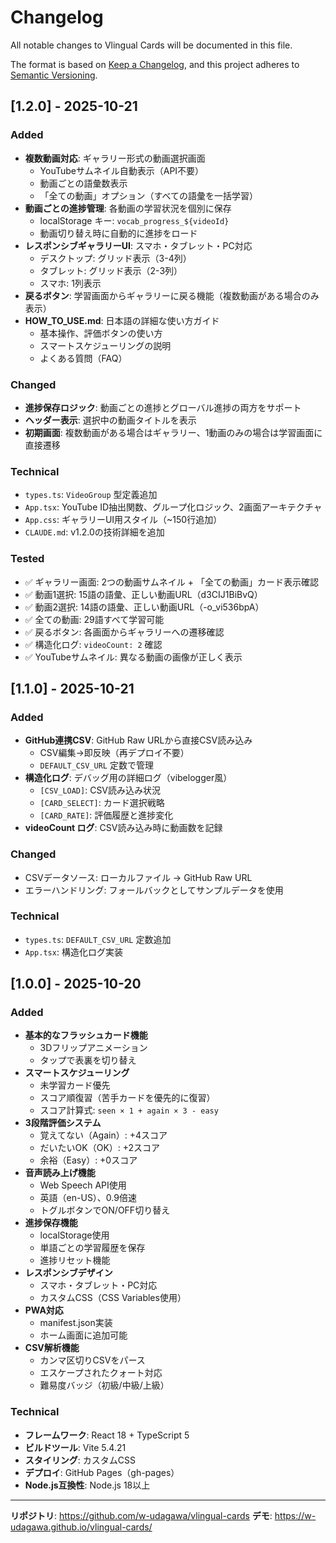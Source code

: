 # Changelog

All notable changes to Vlingual Cards will be documented in this file.

The format is based on [Keep a Changelog](https://keepachangelog.com/en/1.0.0/),
and this project adheres to [Semantic Versioning](https://semver.org/spec/v2.0.0.html).

## [1.2.0] - 2025-10-21

### Added
- **複数動画対応**: ギャラリー形式の動画選択画面
  - YouTubeサムネイル自動表示（API不要）
  - 動画ごとの語彙数表示
  - 「全ての動画」オプション（すべての語彙を一括学習）
- **動画ごとの進捗管理**: 各動画の学習状況を個別に保存
  - localStorage キー: `vocab_progress_${videoId}`
  - 動画切り替え時に自動的に進捗をロード
- **レスポンシブギャラリーUI**: スマホ・タブレット・PC対応
  - デスクトップ: グリッド表示（3-4列）
  - タブレット: グリッド表示（2-3列）
  - スマホ: 1列表示
- **戻るボタン**: 学習画面からギャラリーに戻る機能（複数動画がある場合のみ表示）
- **HOW_TO_USE.md**: 日本語の詳細な使い方ガイド
  - 基本操作、評価ボタンの使い方
  - スマートスケジューリングの説明
  - よくある質問（FAQ）

### Changed
- **進捗保存ロジック**: 動画ごとの進捗とグローバル進捗の両方をサポート
- **ヘッダー表示**: 選択中の動画タイトルを表示
- **初期画面**: 複数動画がある場合はギャラリー、1動画のみの場合は学習画面に直接遷移

### Technical
- `types.ts`: `VideoGroup` 型定義追加
- `App.tsx`: YouTube ID抽出関数、グループ化ロジック、2画面アーキテクチャ
- `App.css`: ギャラリーUI用スタイル（~150行追加）
- `CLAUDE.md`: v1.2.0の技術詳細を追加

### Tested
- ✅ ギャラリー画面: 2つの動画サムネイル + 「全ての動画」カード表示確認
- ✅ 動画1選択: 15語の語彙、正しい動画URL（d3CIJ1BiBvQ）
- ✅ 動画2選択: 14語の語彙、正しい動画URL（-o_vi536bpA）
- ✅ 全ての動画: 29語すべて学習可能
- ✅ 戻るボタン: 各画面からギャラリーへの遷移確認
- ✅ 構造化ログ: `videoCount: 2` 確認
- ✅ YouTubeサムネイル: 異なる動画の画像が正しく表示

## [1.1.0] - 2025-10-21

### Added
- **GitHub連携CSV**: GitHub Raw URLから直接CSV読み込み
  - CSV編集→即反映（再デプロイ不要）
  - `DEFAULT_CSV_URL` 定数で管理
- **構造化ログ**: デバッグ用の詳細ログ（vibelogger風）
  - `[CSV_LOAD]`: CSV読み込み状況
  - `[CARD_SELECT]`: カード選択戦略
  - `[CARD_RATE]`: 評価履歴と進捗変化
- **videoCount ログ**: CSV読み込み時に動画数を記録

### Changed
- CSVデータソース: ローカルファイル → GitHub Raw URL
- エラーハンドリング: フォールバックとしてサンプルデータを使用

### Technical
- `types.ts`: `DEFAULT_CSV_URL` 定数追加
- `App.tsx`: 構造化ログ実装

## [1.0.0] - 2025-10-20

### Added
- **基本的なフラッシュカード機能**
  - 3Dフリップアニメーション
  - タップで表裏を切り替え
- **スマートスケジューリング**
  - 未学習カード優先
  - スコア順復習（苦手カードを優先的に復習）
  - スコア計算式: `seen × 1 + again × 3 - easy`
- **3段階評価システム**
  - 覚えてない（Again）: +4スコア
  - だいたいOK（OK）: +2スコア
  - 余裕（Easy）: +0スコア
- **音声読み上げ機能**
  - Web Speech API使用
  - 英語（en-US）、0.9倍速
  - トグルボタンでON/OFF切り替え
- **進捗保存機能**
  - localStorage使用
  - 単語ごとの学習履歴を保存
  - 進捗リセット機能
- **レスポンシブデザイン**
  - スマホ・タブレット・PC対応
  - カスタムCSS（CSS Variables使用）
- **PWA対応**
  - manifest.json実装
  - ホーム画面に追加可能
- **CSV解析機能**
  - カンマ区切りCSVをパース
  - エスケープされたクォート対応
  - 難易度バッジ（初級/中級/上級）

### Technical
- **フレームワーク**: React 18 + TypeScript 5
- **ビルドツール**: Vite 5.4.21
- **スタイリング**: カスタムCSS
- **デプロイ**: GitHub Pages（gh-pages）
- **Node.js互換性**: Node.js 18以上

---

**リポジトリ**: https://github.com/w-udagawa/vlingual-cards
**デモ**: https://w-udagawa.github.io/vlingual-cards/
